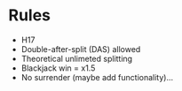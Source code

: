 # Rules
- H17
- Double-after-split (DAS) allowed
- Theoretical unlimeted splitting
- Blackjack win = x1.5
- No surrender (maybe add functionality)...
